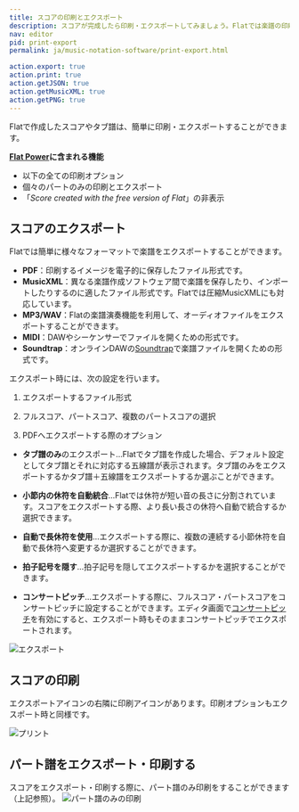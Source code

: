 ```yaml
---
title: スコアの印刷とエクスポート
description: スコアが完成したら印刷・エクスポートしてみましょう。Flatでは楽譜の印刷やエクスポートも簡単です。
nav: editor
pid: print-export
permalink: ja/music-notation-software/print-export.html

action.export: true
action.print: true
action.getJSON: true
action.getMusicXML: true
action.getPNG: true
---
```


Flatで作成したスコアやタブ譜は、簡単に印刷・エクスポートすることができます。

**[Flat Power](https://flat.io/ja/pricing)に含まれる機能**
* 以下の全ての印刷オプション
* 個々のパートのみの印刷とエクスポート
* 「*Score created with the free version of Flat*」の非表示

## スコアのエクスポート

Flatでは簡単に様々なフォーマットで楽譜をエクスポートすることができます。

* **PDF**：印刷するイメージを電子的に保存したファイル形式です。
* **MusicXML**：異なる楽譜作成ソフトウェア間で楽譜を保存したり、インポートしたりするのに適したファイル形式です。Flatでは圧縮MusicXMLにも対応しています。
* **MP3/WAV**：Flatの楽譜演奏機能を利用して、オーディオファイルをエクスポートすることができます。
* **MIDI**：DAWやシーケンサーでファイルを開くための形式です。
* **Soundtrap**：オンラインDAWの[Soundtrap](https://www.soundtrap.com)で楽譜ファイルを開くための形式です。

エクスポート時には、次の設定を行います。

1. エクスポートするファイル形式

2. フルスコア、パートスコア、複数のパートスコアの選択

3. PDFへエクスポートする際のオプション
  * **タブ譜のみ**のエクスポート…Flatでタブ譜を作成した場合、デフォルト設定としてタブ譜とそれに対応する五線譜が表示されます。タブ譜のみをエクスポートするかタブ譜＋五線譜をエクスポートするか選ぶことができます。

  * **小節内の休符を自動統合**…Flatでは休符が短い音の長さに分割されています。スコアをエクスポートする際、より長い長さの休符へ自動で統合するか選択できます。
  * **自動で長休符を使用**…エクスポートする際に、複数の連続する小節休符を自動で長休符へ変更するか選択することができます。
  * **拍子記号を隠す**…拍子記号を隠してエクスポートするかを選択することができます。
  * **コンサートピッチ**…エクスポートする際に、フルスコア・パートスコアをコンサートピッチに設定することができます。エディタ画面で[コンサートピッチ](/help/ja/music-notation-software/concertpitch.html)を有効にすると、エクスポート時もそのままコンサートピッチでエクスポートされます。

![エクスポート](/help/assets/img/editor-ja/export.png)

## スコアの印刷

エクスポートアイコンの右隣に印刷アイコンがあります。印刷オプションもエクスポート時と同様です。

![プリント](/help/assets/img/editor-ja/print.png)

## パート譜をエクスポート・印刷する

スコアをエクスポート・印刷する際に、パート譜のみ印刷をすることができます（上記参照）。
![パート譜のみの印刷](/help/assets/img/editor/print-single-part.gif)